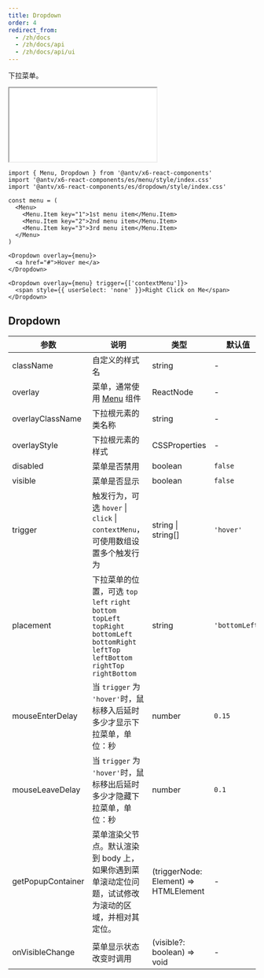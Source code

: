```yaml
---
title: Dropdown
order: 4
redirect_from:
  - /zh/docs
  - /zh/docs/api
  - /zh/docs/api/ui
---
```


下拉菜单。

<iframe src="/demos/api/ui/dropdown/basic"></iframe>

```tsx
import { Menu, Dropdown } from '@antv/x6-react-components'
import '@antv/x6-react-components/es/menu/style/index.css'
import '@antv/x6-react-components/es/dropdown/style/index.css'

const menu = (
  <Menu>
    <Menu.Item key="1">1st menu item</Menu.Item>
    <Menu.Item key="2">2nd menu item</Menu.Item>
    <Menu.Item key="3">3rd menu item</Menu.Item>
  </Menu>
)

<Dropdown overlay={menu}>
  <a href="#">Hover me</a>
</Dropdown>

<Dropdown overlay={menu} trigger={['contextMenu']}>
  <span style={{ userSelect: 'none' }}>Right Click on Me</span>
</Dropdown>
```

## Dropdown

| 参数              | 说明                                                                                                                                              | 类型                                  | 默认值         |
|-------------------|-------------------------------------------------------------------------------------------------------------------------------------------------|---------------------------------------|----------------|
| className         | 自定义的样式名                                                                                                                                    | string                                | -              |
| overlay           | 菜单，通常使用 [Menu](/zh/docs/api/ui/menu) 组件                                                                                                                 | ReactNode                             | -              |
| overlayClassName  | 下拉根元素的类名称                                                                                                                                | string                                | -              |
| overlayStyle      | 下拉根元素的样式                                                                                                                                  | CSSProperties                         | -              |
| disabled          | 菜单是否禁用                                                                                                                                      | boolean                               | `false`        |
| visible           | 菜单是否显示                                                                                                                                      | boolean                               | `false`        |
| trigger           | 触发行为，可选 `hover` \| `click` \| `contextMenu`，可使用数组设置多个触发行为                                                                      | string \| string[]                    | `'hover'`      |
| placement         | 下拉菜单的位置，可选 `top` `left` `right` `bottom` `topLeft` `topRight` `bottomLeft` `bottomRight` `leftTop` `leftBottom` `rightTop` `rightBottom` | string                                | `'bottomLeft'` |
| mouseEnterDelay   | 当 `trigger` 为 `'hover'`时，鼠标移入后延时多少才显示下拉菜单，单位：秒                                                                              | number                                | `0.15`         |
| mouseLeaveDelay   | 当 `trigger` 为 `'hover'`时，鼠标移出后延时多少才隐藏下拉菜单，单位：秒                                                                              | number                                | `0.1`          |
| getPopupContainer | 菜单渲染父节点。默认渲染到 body 上，如果你遇到菜单滚动定位问题，试试修改为滚动的区域，并相对其定位。                                                   | (triggerNode: Element) => HTMLElement | -              |
| onVisibleChange   | 菜单显示状态改变时调用                                                                                                                            | (visible?: boolean) => void           | -              |
